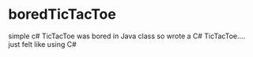 # boredTicTacToe
simple c# TicTacToe
was bored in Java class so wrote a C# TicTacToe.... just felt like using C#
